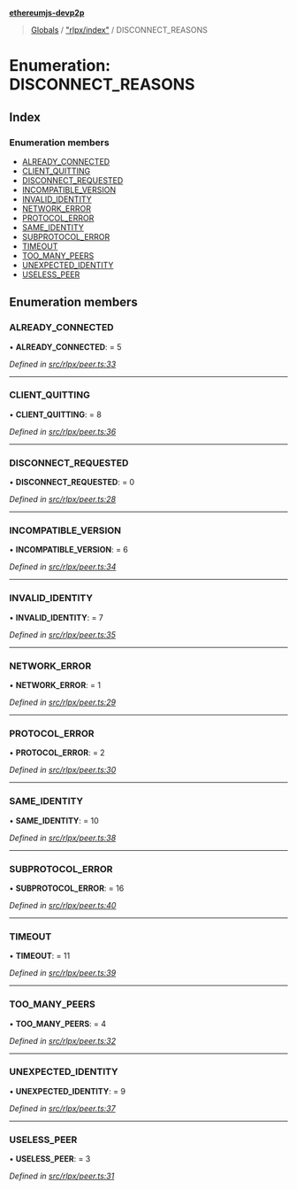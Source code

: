 **[ethereumjs-devp2p](../README.md)**

> [Globals](../README.md) / ["rlpx/index"](../modules/_rlpx_index_.md) / DISCONNECT\_REASONS

# Enumeration: DISCONNECT\_REASONS

## Index

### Enumeration members

* [ALREADY\_CONNECTED](_rlpx_index_.disconnect_reasons.md#already_connected)
* [CLIENT\_QUITTING](_rlpx_index_.disconnect_reasons.md#client_quitting)
* [DISCONNECT\_REQUESTED](_rlpx_index_.disconnect_reasons.md#disconnect_requested)
* [INCOMPATIBLE\_VERSION](_rlpx_index_.disconnect_reasons.md#incompatible_version)
* [INVALID\_IDENTITY](_rlpx_index_.disconnect_reasons.md#invalid_identity)
* [NETWORK\_ERROR](_rlpx_index_.disconnect_reasons.md#network_error)
* [PROTOCOL\_ERROR](_rlpx_index_.disconnect_reasons.md#protocol_error)
* [SAME\_IDENTITY](_rlpx_index_.disconnect_reasons.md#same_identity)
* [SUBPROTOCOL\_ERROR](_rlpx_index_.disconnect_reasons.md#subprotocol_error)
* [TIMEOUT](_rlpx_index_.disconnect_reasons.md#timeout)
* [TOO\_MANY\_PEERS](_rlpx_index_.disconnect_reasons.md#too_many_peers)
* [UNEXPECTED\_IDENTITY](_rlpx_index_.disconnect_reasons.md#unexpected_identity)
* [USELESS\_PEER](_rlpx_index_.disconnect_reasons.md#useless_peer)

## Enumeration members

### ALREADY\_CONNECTED

•  **ALREADY\_CONNECTED**:  = 5

*Defined in [src/rlpx/peer.ts:33](https://github.com/ethereumjs/ethereumjs-devp2p/blob/master/src/rlpx/peer.ts#L33)*

___

### CLIENT\_QUITTING

•  **CLIENT\_QUITTING**:  = 8

*Defined in [src/rlpx/peer.ts:36](https://github.com/ethereumjs/ethereumjs-devp2p/blob/master/src/rlpx/peer.ts#L36)*

___

### DISCONNECT\_REQUESTED

•  **DISCONNECT\_REQUESTED**:  = 0

*Defined in [src/rlpx/peer.ts:28](https://github.com/ethereumjs/ethereumjs-devp2p/blob/master/src/rlpx/peer.ts#L28)*

___

### INCOMPATIBLE\_VERSION

•  **INCOMPATIBLE\_VERSION**:  = 6

*Defined in [src/rlpx/peer.ts:34](https://github.com/ethereumjs/ethereumjs-devp2p/blob/master/src/rlpx/peer.ts#L34)*

___

### INVALID\_IDENTITY

•  **INVALID\_IDENTITY**:  = 7

*Defined in [src/rlpx/peer.ts:35](https://github.com/ethereumjs/ethereumjs-devp2p/blob/master/src/rlpx/peer.ts#L35)*

___

### NETWORK\_ERROR

•  **NETWORK\_ERROR**:  = 1

*Defined in [src/rlpx/peer.ts:29](https://github.com/ethereumjs/ethereumjs-devp2p/blob/master/src/rlpx/peer.ts#L29)*

___

### PROTOCOL\_ERROR

•  **PROTOCOL\_ERROR**:  = 2

*Defined in [src/rlpx/peer.ts:30](https://github.com/ethereumjs/ethereumjs-devp2p/blob/master/src/rlpx/peer.ts#L30)*

___

### SAME\_IDENTITY

•  **SAME\_IDENTITY**:  = 10

*Defined in [src/rlpx/peer.ts:38](https://github.com/ethereumjs/ethereumjs-devp2p/blob/master/src/rlpx/peer.ts#L38)*

___

### SUBPROTOCOL\_ERROR

•  **SUBPROTOCOL\_ERROR**:  = 16

*Defined in [src/rlpx/peer.ts:40](https://github.com/ethereumjs/ethereumjs-devp2p/blob/master/src/rlpx/peer.ts#L40)*

___

### TIMEOUT

•  **TIMEOUT**:  = 11

*Defined in [src/rlpx/peer.ts:39](https://github.com/ethereumjs/ethereumjs-devp2p/blob/master/src/rlpx/peer.ts#L39)*

___

### TOO\_MANY\_PEERS

•  **TOO\_MANY\_PEERS**:  = 4

*Defined in [src/rlpx/peer.ts:32](https://github.com/ethereumjs/ethereumjs-devp2p/blob/master/src/rlpx/peer.ts#L32)*

___

### UNEXPECTED\_IDENTITY

•  **UNEXPECTED\_IDENTITY**:  = 9

*Defined in [src/rlpx/peer.ts:37](https://github.com/ethereumjs/ethereumjs-devp2p/blob/master/src/rlpx/peer.ts#L37)*

___

### USELESS\_PEER

•  **USELESS\_PEER**:  = 3

*Defined in [src/rlpx/peer.ts:31](https://github.com/ethereumjs/ethereumjs-devp2p/blob/master/src/rlpx/peer.ts#L31)*
